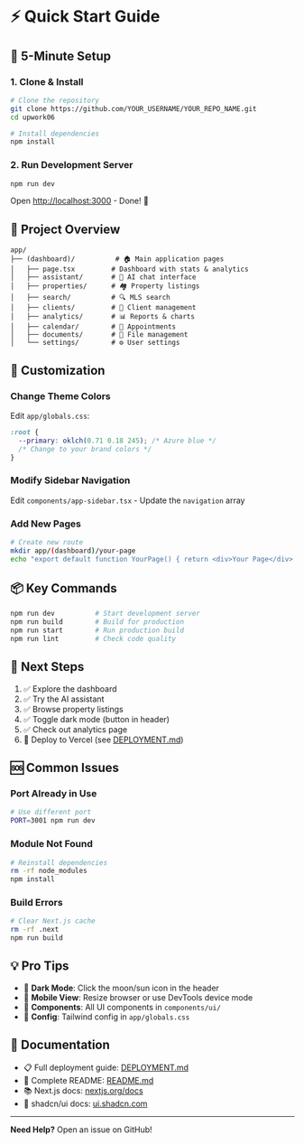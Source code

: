 # ⚡ Quick Start Guide

## 🚀 5-Minute Setup

### 1. **Clone & Install**
```bash
# Clone the repository
git clone https://github.com/YOUR_USERNAME/YOUR_REPO_NAME.git
cd upwork06

# Install dependencies
npm install
```

### 2. **Run Development Server**
```bash
npm run dev
```

Open [http://localhost:3000](http://localhost:3000) - Done! 🎉

## 📁 Project Overview

```
app/
├── (dashboard)/          # 🏠 Main application pages
│   ├── page.tsx         # Dashboard with stats & analytics
│   ├── assistant/       # 🤖 AI chat interface
│   ├── properties/      # 🏘️ Property listings
│   ├── search/          # 🔍 MLS search
│   ├── clients/         # 👥 Client management
│   ├── analytics/       # 📊 Reports & charts
│   ├── calendar/        # 📅 Appointments
│   ├── documents/       # 📄 File management
│   └── settings/        # ⚙️ User settings
```

## 🎨 Customization

### Change Theme Colors
Edit `app/globals.css`:
```css
:root {
  --primary: oklch(0.71 0.18 245); /* Azure blue */
  /* Change to your brand colors */
}
```

### Modify Sidebar Navigation
Edit `components/app-sidebar.tsx` - Update the `navigation` array

### Add New Pages
```bash
# Create new route
mkdir app/(dashboard)/your-page
echo "export default function YourPage() { return <div>Your Page</div> }" > app/(dashboard)/your-page/page.tsx
```

## 📦 Key Commands

```bash
npm run dev          # Start development server
npm run build        # Build for production
npm run start        # Run production build
npm run lint         # Check code quality
```

## 🎯 Next Steps

1. ✅ Explore the dashboard
2. ✅ Try the AI assistant
3. ✅ Browse property listings
4. ✅ Toggle dark mode (button in header)
5. ✅ Check out analytics page
6. 🚀 Deploy to Vercel (see [DEPLOYMENT.md](DEPLOYMENT.md))

## 🆘 Common Issues

### Port Already in Use
```bash
# Use different port
PORT=3001 npm run dev
```

### Module Not Found
```bash
# Reinstall dependencies
rm -rf node_modules
npm install
```

### Build Errors
```bash
# Clear Next.js cache
rm -rf .next
npm run build
```

## 💡 Pro Tips

- 🌙 **Dark Mode**: Click the moon/sun icon in the header
- 📱 **Mobile View**: Resize browser or use DevTools device mode
- 🎨 **Components**: All UI components in `components/ui/`
- 🔧 **Config**: Tailwind config in `app/globals.css`

## 📖 Documentation

- 📋 Full deployment guide: [DEPLOYMENT.md](DEPLOYMENT.md)
- 📝 Complete README: [README.md](README.md)
- 📚 Next.js docs: [nextjs.org/docs](https://nextjs.org/docs)
- 🎨 shadcn/ui docs: [ui.shadcn.com](https://ui.shadcn.com)

---

**Need Help?** Open an issue on GitHub!

